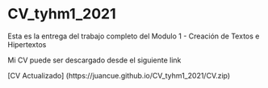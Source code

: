# CV_tyhm1_2021
Esta es la entrega del trabajo completo del Modulo 1 - Creación de Textos e Hipertextos 

<p>

Mi CV puede ser descargado desde el siguiente link
<p>
[CV Actualizado] (https://juancue.github.io/CV_tyhm1_2021/CV.zip)
